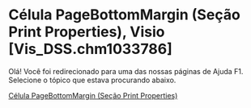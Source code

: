 
# Célula PageBottomMargin (Seção Print Properties), Visio [Vis_DSS.chm1033786]

Olá! Você foi redirecionado para uma das nossas páginas de Ajuda F1. Selecione o tópico que estava procurando abaixo.

[Célula PageBottomMargin (Seção Print Properties)](http://msdn.microsoft.com/library/7a97e97c-278d-2e1e-6c4f-f5f32e2cdeb0%28Office.15%29.aspx)
